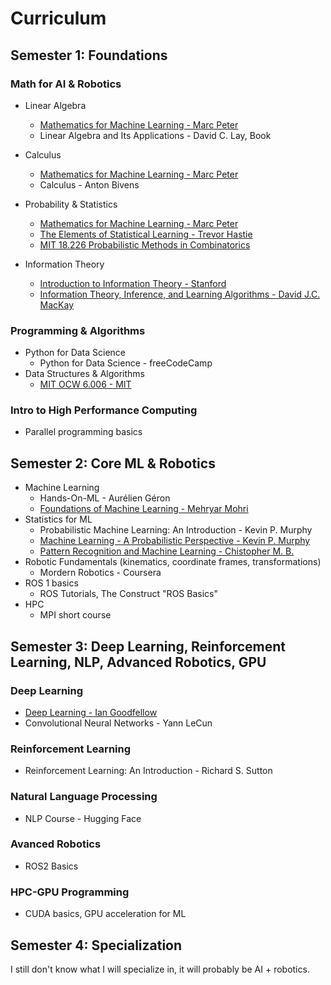 # Curriculum

## Semester 1: Foundations

### Math for AI & Robotics
- Linear Algebra 
    - [Mathematics for Machine Learning - Marc Peter](https://mml-book.github.io/book/mml-book.pdf)
    - Linear Algebra and Its Applications - David C. Lay, Book
- Calculus 
    - [Mathematics for Machine Learning - Marc Peter](https://mml-book.github.io/book/mml-book.pdf)
    - Calculus - Anton Bivens
- Probability & Statistics
    - [Mathematics for Machine Learning - Marc Peter](https://mml-book.github.io/book/mml-book.pdf)
    - [The Elements of Statistical Learning - Trevor Hastie](https://github.com/yanshengjia/ml-road/blob/master/resources/The%20Elements%20of%20Statistical%20Learning%20(2nd%20Edition).pdf)
    - [MIT 18.226 Probabilistic Methods in Combinatorics](https://www.youtube.com/playlist?list=PLUl4u3cNGP61cYB5ymvFiEbIb-wWHfaqO)
    
- Information Theory
    - [Introduction to Information Theory - Stanford](https://web.stanford.edu/~montanar/RESEARCH/BOOK/partA.pdf)
    - [Information Theory, Inference, and Learning Algorithms - David J.C. MacKay](https://www.inference.org.uk/itprnn/book.pdf) 

### Programming & Algorithms
- Python for Data Science
    - Python for Data Science - freeCodeCamp
- Data Structures & Algorithms
    - [MIT OCW 6.006 - MIT](https://www.youtube.com/playlist?list=PLUl4u3cNGP63EdVPNLG3ToM6LaEUuStEY)

### Intro to High Performance Computing
- Parallel programming basics

## Semester 2: Core ML & Robotics
- Machine Learning
    - Hands-On-ML - Aurélien Géron
    - [Foundations of Machine Learning - Mehryar Mohri](https://github.com/yanshengjia/ml-road/blob/master/resources/Foundations%20of%20Machine%20Learning%20(2nd%20Edition).pdf)
- Statistics for ML
    - Probabilistic Machine Learning: An Introduction - Kevin P. Murphy
    - [Machine Learning - A Probabilistic Perspective - Kevin P. Murphy](https://github.com/yanshengjia/ml-road/blob/master/resources/Machine%20Learning%20-%20A%20Probabilistic%20Perspective.pdf)
    - [Pattern Recognition and Machine Learning - Chistopher M. B.](https://github.com/yanshengjia/ml-road/blob/master/resources/Pattern%20Recognition%20and%20Machine%20Learning.pdf)
- Robotic Fundamentals (kinematics, coordinate frames, transformations)
    - Mordern Robotics - Coursera
- ROS 1 basics
    - ROS Tutorials, The Construct "ROS Basics"
- HPC
    - MPI short course

## Semester 3: Deep Learning, Reinforcement Learning, NLP, Advanced Robotics, GPU
### Deep Learning
- [Deep Learning - Ian Goodfellow](https://github.com/yanshengjia/ml-road/blob/master/resources/Deep%20Learning.pdf)
- Convolutional Neural Networks - Yann LeCun
### Reinforcement Learning
- Reinforcement Learning: An Introduction - Richard S. Sutton
### Natural Language Processing
- NLP Course - Hugging Face
### Avanced Robotics
- ROS2 Basics

### HPC-GPU Programming
- CUDA basics, GPU acceleration for ML

## Semester 4: Specialization

I still don't know what I will specialize in, it will probably be AI + robotics.